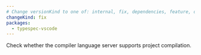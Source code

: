 ```yaml
---
# Change versionKind to one of: internal, fix, dependencies, feature, deprecation, breaking
changeKind: fix
packages:
  - typespec-vscode
---
```


Check whether the compiler language server supports project compilation.
